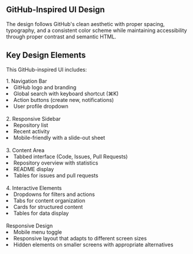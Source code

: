 <h2>GitHub-Inspired UI Design</h2>
<p>The design follows GitHub's clean aesthetic with proper spacing, typography, and a consistent color scheme while maintaining accessibility through proper contrast and semantic HTML.</p>

<h2>Key Design Elements</h2>
<p>This GitHub-inspired UI includes:</p>
<span>1. Navigation Bar</span>
<li>GitHub logo and branding</li>
<li>Global search with keyboard shortcut (⌘K)</li>
<li>Action buttons (create new, notifications)</li>
<li>User profile dropdown</li>
<br>
<span>2. Responsive Sidebar</span>
<li>Repository list</li>
<li>Recent activity</li>
<li>Mobile-friendly with a slide-out sheet</li>
<br>
<span>3. Content Area</span>
<li>Tabbed interface (Code, Issues, Pull Requests)</li>
<li>Repository overview with statistics</li>
<li>README display</li>
<li>Tables for issues and pull requests</li>
<br>
<span>4. Interactive Elements</span>
<li>Dropdowns for filters and actions</li>
<li>Tabs for content organization</li>
<li>Cards for structured content</li>
<li>Tables for data display</li>
<br>
<span>Responsive Design</span>
<li>Mobile menu toggle</li>
<li>Responsive layout that adapts to different screen sizes</li>
<li>Hidden elements on smaller screens with appropriate alternatives</li>
